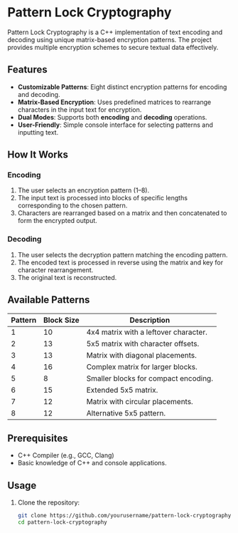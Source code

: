 # Pattern Lock Cryptography

Pattern Lock Cryptography is a C++ implementation of text encoding and decoding using unique matrix-based encryption patterns. The project provides multiple encryption schemes to secure textual data effectively.

## Features

- **Customizable Patterns**: Eight distinct encryption patterns for encoding and decoding.
- **Matrix-Based Encryption**: Uses predefined matrices to rearrange characters in the input text for encryption.
- **Dual Modes**: Supports both **encoding** and **decoding** operations.
- **User-Friendly**: Simple console interface for selecting patterns and inputting text.

## How It Works

### Encoding
1. The user selects an encryption pattern (1–8).
2. The input text is processed into blocks of specific lengths corresponding to the chosen pattern.
3. Characters are rearranged based on a matrix and then concatenated to form the encrypted output.

### Decoding
1. The user selects the decryption pattern matching the encoding pattern.
2. The encoded text is processed in reverse using the matrix and key for character rearrangement.
3. The original text is reconstructed.

## Available Patterns

| Pattern | Block Size | Description                            |
|---------|------------|----------------------------------------|
| 1       | 10         | 4x4 matrix with a leftover character. |
| 2       | 13         | 5x5 matrix with character offsets.    |
| 3       | 13         | Matrix with diagonal placements.      |
| 4       | 16         | Complex matrix for larger blocks.     |
| 5       | 8          | Smaller blocks for compact encoding.  |
| 6       | 15         | Extended 5x5 matrix.                  |
| 7       | 12         | Matrix with circular placements.      |
| 8       | 12         | Alternative 5x5 pattern.              |

## Prerequisites

- C++ Compiler (e.g., GCC, Clang)
- Basic knowledge of C++ and console applications.

## Usage

1. Clone the repository:
   ```bash or clone it through VSCode
   git clone https://github.com/yourusername/pattern-lock-cryptography.git
   cd pattern-lock-cryptography
